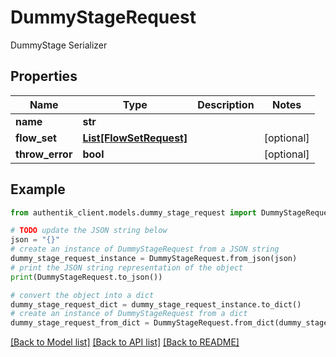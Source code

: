 # DummyStageRequest

DummyStage Serializer

## Properties

Name | Type | Description | Notes
------------ | ------------- | ------------- | -------------
**name** | **str** |  | 
**flow_set** | [**List[FlowSetRequest]**](FlowSetRequest.md) |  | [optional] 
**throw_error** | **bool** |  | [optional] 

## Example

```python
from authentik_client.models.dummy_stage_request import DummyStageRequest

# TODO update the JSON string below
json = "{}"
# create an instance of DummyStageRequest from a JSON string
dummy_stage_request_instance = DummyStageRequest.from_json(json)
# print the JSON string representation of the object
print(DummyStageRequest.to_json())

# convert the object into a dict
dummy_stage_request_dict = dummy_stage_request_instance.to_dict()
# create an instance of DummyStageRequest from a dict
dummy_stage_request_from_dict = DummyStageRequest.from_dict(dummy_stage_request_dict)
```
[[Back to Model list]](../README.md#documentation-for-models) [[Back to API list]](../README.md#documentation-for-api-endpoints) [[Back to README]](../README.md)



